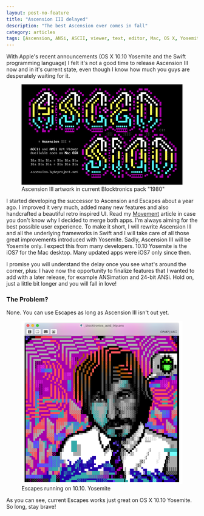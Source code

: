 ```yaml
---
layout: post-no-feature
title: "Ascension III delayed"
description: "The best Ascension ever comes in fall"
category: articles
tags: [Ascension, ANSi, ASCII, viewer, text, editor, Mac, OS X, Yosemite]
---
```


With Apple's recent announcements (OS X 10.10 Yosemite and the Swift programming language) I felt it's not a good time to release Ascension III now and in it's current state, even though I know how much you guys are desperately waiting for it.

<figure>
  <img src="/images/postimages/misc/ascensionIII_cleaner.png">
  <figcaption>Ascension III artwork in current Blocktronics pack "1980"</figcaption>
</figure>

I started developing the successor to Ascension and Escapes about a year ago. I improved it very much, added many new features and also handcrafted a beautiful retro inspired UI. Read my [Movement](http://blog.byteproject.net/articles/Movement_at_45N_180W/) article in case you don't know why I decided to merge both apps. I'm always aiming for the best possible user experience. To make it short, I will rewrite Ascension III and all the underlying frameworks in Swift and I will take care of all those great improvements introduced with Yosemite. Sadly, Ascension III will be Yosemite only. I expect this from many developers. 10.10 Yosemite is the iOS7 for the Mac desktop. Many updated apps were iOS7 only since then. 

I promise you will understand the delay once you see what's around the corner, plus: I have now the opportunity to finalize features that I wanted to add with a later release, for example ANSimation and 24-bit ANSi. Hold on, just a little bit longer and you will fall in love!

### The Problem? 

None. You can use Escapes as long as Ascension III isn't out yet. 

<figure>
  <img src="/images/postimages/misc/escapes_yosemite.png">
  <figcaption>Escapes running on 10.10. Yosemite</figcaption>
</figure>

As you can see, current Escapes works just great on OS X 10.10 Yosemite. So long, stay brave!